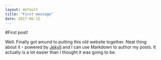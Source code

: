 ```yaml
---
layout: default
title: "First message"
date: 2017-06-15
---
```


#First post!

Well. Finally got around to putting this old website together. 
Neat thing about it - powered by [Jekyll](http://jekyllrb.com) and I can use Markdown to author my posts. 
It actually is a lot easier than I thought it was going to be.
